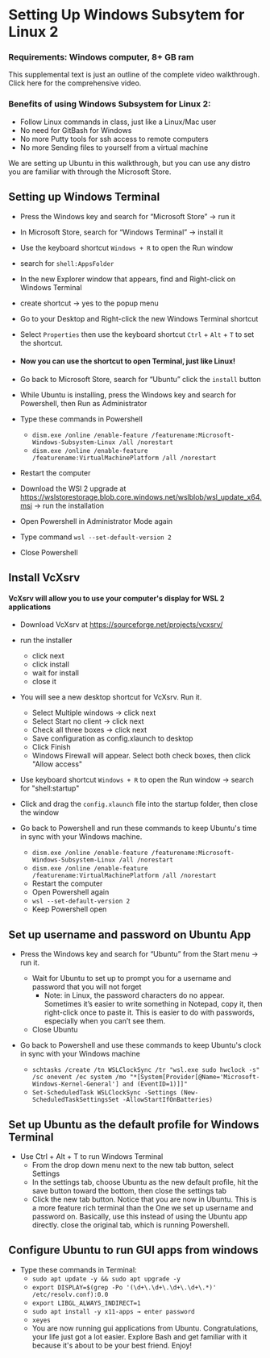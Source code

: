 # Setting Up Windows Subsytem for Linux 2

### Requirements: Windows computer, 8+ GB ram
This supplemental text is just an outline of the complete video walkthrough. Click here for the comprehensive video.

### Benefits of using Windows Subsystem for Linux 2:

- Follow Linux commands in class, just like a Linux/Mac user
- No need for GitBash for Windows
- No more Putty tools for ssh access to remote computers
- No more Sending files to yourself from a virtual machine

We are setting up Ubuntu in this walkthrough, but you can use any distro you are familiar with
through the Microsoft Store.

## Setting up Windows Terminal

* Press the Windows key and search for “Microsoft Store” → run it
* In Microsoft Store, search for “Windows Terminal” → install it
* Use the keyboard shortcut `Windows + R` to open the Run window
* search for `shell:AppsFolder`
* In the new Explorer window that appears, find and Right-click on Windows Terminal
* create shortcut → yes to the popup menu

* Go to your Desktop and Right-click the new Windows Terminal shortcut
* Select `Properties` then use the keyboard shortcut `Ctrl` + `Alt` + `T` to set the shortcut.
* #### Now you can use the shortcut to open Terminal, just like Linux!

* Go back to Microsoft Store, search for “Ubuntu” click the `install` button
* While Ubuntu is installing, press the Windows key and search for Powershell, then Run as
  Administrator
* Type these commands in
  Powershell 
    + `dism.exe /online /enable-feature /featurename:Microsoft-Windows-Subsystem-Linux /all /norestart`
    + `dism.exe /online /enable-feature /featurename:VirtualMachinePlatform /all /norestart`
* Restart the computer
* Download the WSl 2 upgrade
  at https://wslstorestorage.blob.core.windows.net/wslblob/wsl_update_x64.msi → run the installation
* Open Powershell in Administrator Mode again
* Type command `wsl --set-default-version 2`
* Close Powershell

## Install VcXsrv

#### VcXsrv will allow you to use your computer's display for WSL 2 applications

* Download VcXsrv at https://sourceforge.net/projects/vcxsrv/
* run the installer
    + click next
    + click install
    + wait for install
    + close it


* You will see a new desktop shortcut for VcXsrv. Run it.
    + Select Multiple windows → click next
    + Select Start no client → click next
    + Check all three boxes → click next
    + Save configuration as config.xlaunch to desktop
    + Click Finish
    + Windows Firewall will appear. Select both check boxes, then click "Allow access"



* Use keyboard shortcut `Windows + R` to open the Run window → search for "shell:startup"
* Click and drag the `config.xlaunch` file into the startup folder, then close the window
* Go back to Powershell and run these commands to keep Ubuntu's time in sync with your Windows machine.
    + `dism.exe /online /enable-feature /featurename:Microsoft-Windows-Subsystem-Linux /all /norestart`
    + `dism.exe /online /enable-feature /featurename:VirtualMachinePlatform /all /norestart`
    + Restart the computer
    + Open Powershell again
    + `wsl --set-default-version 2`
    + Keep Powershell open

## Set up username and password on Ubuntu App

* Press the Windows key and search for “Ubuntu” from the Start menu → run it.
    + Wait for Ubuntu to set up to prompt you for a username and password that you will not forget
        - Note: in Linux, the password characters do no appear. Sometimes it’s easier to write
          something in Notepad, copy it, then right-click once to paste it. This is easier to do
          with passwords, especially when you can’t see them.
    + Close Ubuntu
    
* Go back to Powershell and use these commands to keep Ubuntu's clock in sync with your Windows machine
    + `schtasks /create /tn WSLClockSync /tr "wsl.exe sudo hwclock -s" /sc onevent /ec system /mo "*[System[Provider[@Name='Microsoft-Windows-Kernel-General'] and (EventID=1)]]"`
    + `Set-ScheduledTask WSLClockSync -Settings (New-ScheduledTaskSettingsSet -AllowStartIfOnBatteries)`


## Set up Ubuntu as the default profile for Windows Terminal

* Use Ctrl + Alt + T to run Windows Terminal
    + From the drop down menu next to the new tab button, select Settings
    + In the settings tab, choose Ubuntu as the new default profile, hit the save button toward the
      bottom, then close the settings tab
    + Click the new tab button. Notice that you are now in Ubuntu. This is a more feature rich
      terminal than the One we set up username and password on. Basically, use this instead of using
      the Ubuntu app directly. close the original tab, which is running Powershell.

## Configure Ubuntu to run GUI apps from windows

* Type these commands in Terminal:
    + `sudo apt update -y && sudo apt upgrade -y`
    + `export DISPLAY=$(grep -Po '(\d+\.\d+\.\d+\.\d+\.*)' /etc/resolv.conf):0.0`
    + `export LIBGL_ALWAYS_INDIRECT=1`
    + `sudo apt install -y x11-apps → enter password`
    + `xeyes`
    + You are now running gui applications from Ubuntu. Congratulations, your life just got a lot easier. Explore Bash and get familiar with it because it's about to be your best friend. Enjoy!
